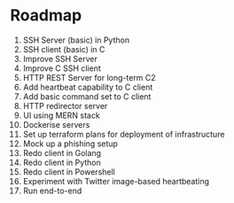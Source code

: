 # Roadmap

 1. SSH Server (basic) in Python
 2. SSH client (basic) in C
 3. Improve SSH Server
 4. Improve C SSH client
 5. HTTP REST Server for long-term C2
 6. Add heartbeat capability to C client
 7. Add basic command set to C client
 8. HTTP redirector server
 9. UI using MERN stack
 10. Dockerise servers
 11. Set up terraform plans for deployment of infrastructure
 12. Mock up a phishing setup
 13. Redo client in Golang
 14. Redo client in Python
 15. Redo client in Powershell
 16. Experiment with Twitter image-based heartbeating
 17. Run end-to-end


